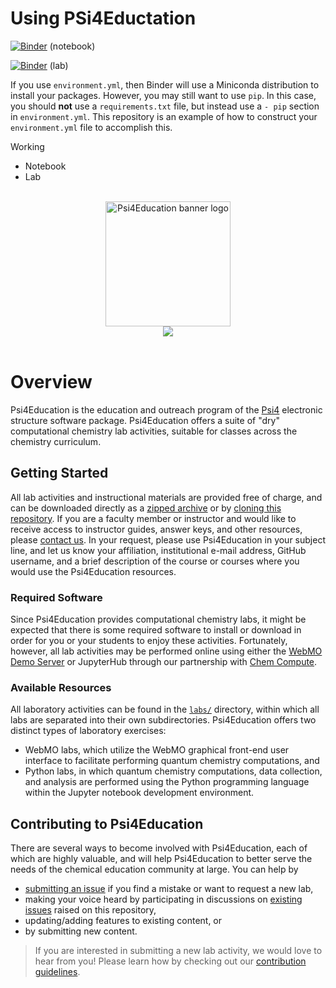 # Using PSi4Eductation

[![Binder](https://mybinder.org/badge_logo.svg)](https://mybinder.org/v2/gh/yychuang/psi4education/HEAD?filepath=index.ipynb)  (notebook) 

[![Binder](https://mybinder.org/badge_logo.svg)](https://mybinder.org/v2/gh/yychuang/psi4education/HEAD?urlpath=lab) (lab)


If you use `environment.yml`, then Binder will use a Miniconda distribution
to install your packages. However, you may still want to use `pip`. In
this case, you should **not** use a `requirements.txt` file, but instead use
a `- pip` section in `environment.yml`. This repository is an example of how
to construct your `environment.yml` file to accomplish this.


Working
* Notebook 
* Lab

<p align="center">
<br>
<img src="media/psi4edubanner.png" alt="Psi4Education banner logo" height=200> <br>
<a href="https://opensource.org/licenses/BSD-3-Clause"><img src="https://img.shields.io/badge/License-BSD%203--Clause-blue.svg" /></a>
<br>
<br>
</p>

# Overview

Psi4Education is the education and outreach program of the [Psi4](psicode.org)
electronic structure software package.  Psi4Education offers a suite of "dry"
computational chemistry lab activities, suitable for classes across the chemistry
curriculum. 

## Getting Started

All lab activities and instructional materials are provided free of charge, and
can be downloaded directly as a [zipped
archive](https://github.com/Psi4Education/psi4education/archive/master.zip) or
by [cloning this
repository](https://docs.github.com/en/free-pro-team@latest/github/creating-cloning-and-archiving-repositories/cloning-a-repository).
If you are a faculty member or instructor and would like to receive access to
instructor guides, answer keys, and other resources, please [contact
us](mailto:armcdona@calpoly.edu?subject=[p4edu%20GitHub]%20Psi4Education%20Instructor%20Access).
In your request, please use Psi4Education in your subject line, and let us know
your affiliation, institutional e-mail address, GitHub username, and a brief
description of the course or courses where you would use the Psi4Education
resources.

### Required Software

Since Psi4Education provides computational chemistry labs, it might be expected
that there is some required software to install or download in order for you or
your students to enjoy these activities. Fortunately, however, all lab
activities may be performed online using either the [WebMO Demo
Server](https://www.webmo.net/demo/) or JupyterHub through our partnership with
[Chem Compute](https://chemcompute.org/jupyterhub).

### Available Resources

All laboratory activities can be found in the
[`labs/`](https://github.com/Psi4Education/psi4education/tree/master/labs)
directory, within which all labs are separated into their own subdirectories.
Psi4Education offers two distinct types of laboratory exercises: 
* WebMO labs, which utilize the WebMO graphical front-end user interface to
facilitate performing quantum chemistry computations, and
* Python labs, in which quantum chemistry computations, data collection,
and analysis are performed using the Python programming language within the
Jupyter notebook development environment.

## Contributing to Psi4Education

There are several ways to become involved with Psi4Education, each of which are
highly valuable, and will help Psi4Education to better serve the needs of the
chemical education community at large. You can help by
* [submitting an
issue](https://github.com/Psi4Education/psi4education/issues/new/choose) if you
find a mistake or want to request a new lab,
* making your voice heard by participating in discussions on [existing
issues](https://github.com/psi4education/psi4education/issues) raised on this
repository, 
* updating/adding features to existing content, or 
* by submitting new content.  

>If you are interested in submitting a new lab activity, we would love to hear
from you! Please learn how by checking out our [contribution
guidelines](https://github.com/Psi4Education/psi4education/blob/master/.github/CONTRIBUTING.md).

